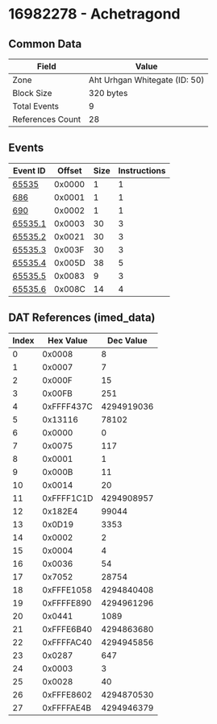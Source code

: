 # 16982278 - Achetragond

## Common Data

| Field            | Value                         |
|------------------|-------------------------------|
| Zone             | Aht Urhgan Whitegate (ID: 50) |
| Block Size       | 320 bytes                     |
| Total Events     | 9                             |
| References Count | 28                            |

## Events

| Event ID                | Offset   |   Size |   Instructions |
|-------------------------|----------|--------|----------------|
| [65535](./65535.md)     | 0x0000   |      1 |              1 |
| [686](./686.md)         | 0x0001   |      1 |              1 |
| [690](./690.md)         | 0x0002   |      1 |              1 |
| [65535.1](./65535.1.md) | 0x0003   |     30 |              3 |
| [65535.2](./65535.2.md) | 0x0021   |     30 |              3 |
| [65535.3](./65535.3.md) | 0x003F   |     30 |              3 |
| [65535.4](./65535.4.md) | 0x005D   |     38 |              5 |
| [65535.5](./65535.5.md) | 0x0083   |      9 |              3 |
| [65535.6](./65535.6.md) | 0x008C   |     14 |              4 |

## DAT References (imed_data)

|   Index | Hex Value   |   Dec Value |
|---------|-------------|-------------|
|       0 | 0x0008      |           8 |
|       1 | 0x0007      |           7 |
|       2 | 0x000F      |          15 |
|       3 | 0x00FB      |         251 |
|       4 | 0xFFFF437C  |  4294919036 |
|       5 | 0x13116     |       78102 |
|       6 | 0x0000      |           0 |
|       7 | 0x0075      |         117 |
|       8 | 0x0001      |           1 |
|       9 | 0x000B      |          11 |
|      10 | 0x0014      |          20 |
|      11 | 0xFFFF1C1D  |  4294908957 |
|      12 | 0x182E4     |       99044 |
|      13 | 0x0D19      |        3353 |
|      14 | 0x0002      |           2 |
|      15 | 0x0004      |           4 |
|      16 | 0x0036      |          54 |
|      17 | 0x7052      |       28754 |
|      18 | 0xFFFE1058  |  4294840408 |
|      19 | 0xFFFFE890  |  4294961296 |
|      20 | 0x0441      |        1089 |
|      21 | 0xFFFE6B40  |  4294863680 |
|      22 | 0xFFFFAC40  |  4294945856 |
|      23 | 0x0287      |         647 |
|      24 | 0x0003      |           3 |
|      25 | 0x0028      |          40 |
|      26 | 0xFFFE8602  |  4294870530 |
|      27 | 0xFFFFAE4B  |  4294946379 |
